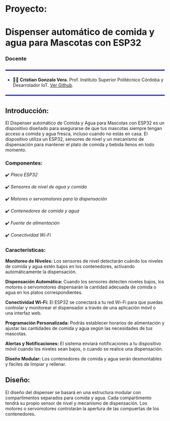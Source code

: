# Proyecto: 
# Dispenser automático de comida y agua para Mascotas con ESP32

### Docente
<img src="src/line.png" align="center">

- 👨‍🏫 **Cristian Gonzalo Vera**. Prof. Instituto Superior Politécnico Córdoba y Desarrolador IoT. [Ver Github](https://github.com/Gona79).

<img src="src/line.png" align="center">

## Introducción:
El Dispenser automático de Comida y Agua para Mascotas con ESP32 es un dispositivo diseñado para asegurarse de que tus mascotas siempre tengan acceso a comida y agua fresca, incluso cuando no estás en casa. El dispositivo utiliza un ESP32, sensores de nivel y un mecanismo de dispensación para mantener el plato de comida y bebida llenos en todo momento.

### Componentes:

✔️ *Placa ESP32*

✔️ *Sensores de nivel de agua y comida*

✔️ *Motores o servomotores para la dispensación*

✔️ *Contenedores de comida y agua*

✔️ *Fuente de alimentación*

✔️ *Conectividad Wi-Fi*

### Características:

**Monitoreo de Niveles:** Los sensores de nivel detectarán cuándo los niveles de comida y agua estén bajos en los contenedores, activando automáticamente la dispensación.

**Dispensación Automática:** Cuando los sensores detecten niveles bajos, los motores o servomotores dispensarán la cantidad adecuada de comida o agua en los platos correspondientes.

**Conectividad Wi-Fi:** El ESP32 se conectará a tu red Wi-Fi para que puedas controlar y monitorear el dispensador a través de una aplicación móvil o una interfaz web.

**Programación Personalizada:** Podrás establecer horarios de alimentación y ajustar las cantidades de comida y agua según las necesidades de tus mascotas.

**Alertas y Notificaciones:** El sistema enviará notificaciones a tu dispositivo móvil cuando los niveles sean bajos, o cuando se realice una dispensación.

**Diseño Modular:** Los contenedores de comida y agua serán desmontables y fáciles de limpiar y rellenar.


## Diseño:
El diseño del dispenser se basará en una estructura modular con compartimentos separados para comida y agua. Cada compartimento tendrá su propio sensor de nivel y mecanismo de dispensación. Los motores o servomotores controlarán la apertura de las compuertas de los contenedores.
